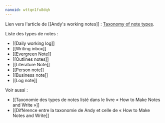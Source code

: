 ```yaml
---
nanoid: wttqn1fu8dqh
---
```

Lien vers l'article de [[Andy's working notes]] : [Taxonomy of note types](https://notes.andymatuschak.org/zTDjZQbKAT9pALtsk2HfePx).

Liste des types de notes :

- [[Daily working log]]
- [[Writing inbox]]
- [[Evergreen Note]]
- [[Outlines notes]]
- [[Literature Note]]
- [[Person note]]
- [[Business note]]
- [[Log note]]

Voir aussi :

- [[Taxonomie des types de notes listé dans le livre « How to Make Notes and Write »]]
- [[Différence entre la taxonomie de Andy et celle de « How to Make Notes and Write]]

